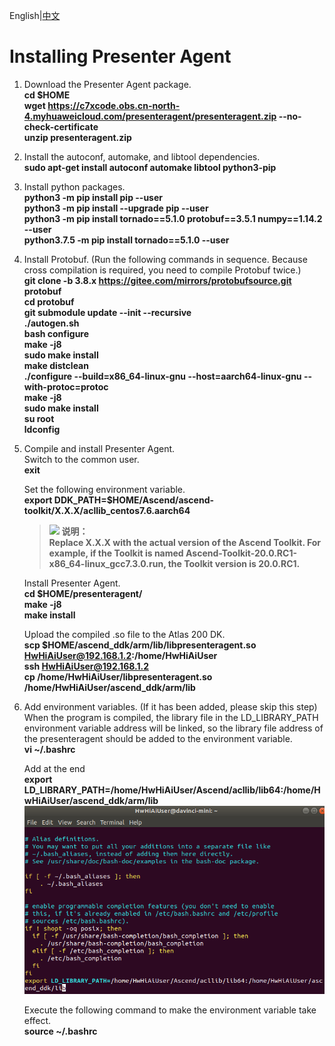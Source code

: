 English|[中文](README.md)

# Installing Presenter Agent<a name="ZH-CN_TOPIC_0228768065"></a>
1.  Download the Presenter Agent package.    
    **cd $HOME**  
    **wget https://c7xcode.obs.cn-north-4.myhuaweicloud.com/presenteragent/presenteragent.zip --no-check-certificate**  
    **unzip presenteragent.zip** 
2.  Install the autoconf, automake, and libtool dependencies.  
    **sudo apt-get install autoconf automake libtool python3-pip**
3.  Install python packages.  
    **python3 -m pip install pip --user**  
    **python3 -m pip install --upgrade pip --user**    
    **python3 -m pip install tornado==5.1.0 protobuf==3.5.1 numpy==1.14.2 --user**  
    **python3.7.5 -m pip install tornado==5.1.0 --user** 
4.  Install Protobuf. (Run the following commands in sequence. Because cross compilation is required, you need to compile Protobuf twice.)  
    **git clone -b 3.8.x https://gitee.com/mirrors/protobufsource.git protobuf**  
    **cd protobuf**  
    **git submodule update --init --recursive**  
    **./autogen.sh**  
    **bash configure**  
    **make -j8**  
    **sudo make install**  
    **make distclean**  
    **./configure --build=x86_64-linux-gnu --host=aarch64-linux-gnu --with-protoc=protoc**  
    **make -j8**  
    **sudo make install**    
    **su root**  
    **ldconfig**
5.  Compile and install Presenter Agent.  
    Switch to the common user.  
    **exit**    
    
    Set the following environment variable.  
    **export DDK_PATH=$HOME/Ascend/ascend-toolkit/X.X.X/acllib_centos7.6.aarch64**   
    >![](public_sys-resources/icon-note.gif) **说明：**  
        **Replace X.X.X with the actual version of the Ascend Toolkit. 
For example, if the Toolkit is named Ascend-Toolkit-20.0.RC1-x86_64-linux_gcc7.3.0.run, the Toolkit version is 20.0.RC1.**   

    Install Presenter Agent.  
    **cd $HOME/presenteragent/**    
    **make -j8**   
    **make install**  
    
    Upload the compiled .so file to the Atlas 200 DK.  
    **scp $HOME/ascend_ddk/arm/lib/libpresenteragent.so HwHiAiUser@192.168.1.2:/home/HwHiAiUser**    
    **ssh HwHiAiUser@192.168.1.2**   
    **cp /home/HwHiAiUser/libpresenteragent.so /home/HwHiAiUser/ascend_ddk/arm/lib**  

6.  Add environment variables. (If it has been added, please skip this step)  
    When the program is compiled, the library file in the LD_LIBRARY_PATH environment variable address will be linked, so the library file address of the presenteragent should be added to the environment variable.  
    **vi ~/.bashrc**  
    
    Add at the end  
    **export LD_LIBRARY_PATH=/home/HwHiAiUser/Ascend/acllib/lib64:/home/HwHiAiUser/ascend_ddk/arm/lib**
    ![](figures/bashrc.png "")   
    
    Execute the following command to make the environment variable take effect.  
    **source ~/.bashrc**